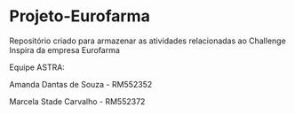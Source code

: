 # Projeto-Eurofarma
Repositório criado para armazenar as atividades relacionadas ao Challenge Inspira da empresa Eurofarma




Equipe ASTRA:

Amanda Dantas de Souza - RM552352


Marcela Stade Carvalho - RM552372
